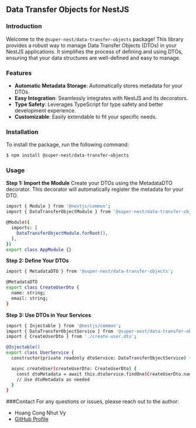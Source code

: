 ## Data Transfer Objects for NestJS

### Introduction

Welcome to the `@super-nest/data-transfer-objects` package! This library
provides a robust way to manage Data Transfer Objects (DTOs) in your NestJS
applications. It simplifies the process of defining and using DTOs, ensuring
that your data structures are well-defined and easy to manage.

### Features

-   **Automatic Metadata Storage**: Automatically stores metadata for your DTOs.
-   **Easy Integration**: Seamlessly integrates with NestJS and its decorators.
-   **Type Safety**: Leverages TypeScript for type safety and better development
    experience.
-   **Customizable**: Easily extendable to fit your specific needs.

### Installation

To install the package, run the following command:

```bash
$ npm install @super-nest/data-transfer-objects
```

### Usage

**Step 1: Import the Module** Create your DTOs using the MetadataDTO decorator.
This decorator will automatically register the metadata for your DTO.

```bash
import { Module } from '@nestjs/common';
import { DataTransferObjectModule } from '@super-nest/data-transfer-objects';

@Module({
  imports: [
    DataTransferObjectModule.forRoot(),
  ],
})
export class AppModule {}
```

**Step 2: Define Your DTOs**

```bash
import { MetadataDTO } from '@super-nest/data-transfer-objects';

@MetadataDTO
export class CreateUserDto {
  name: string;
  email: string;
}
```

**Step 3: Use DTOs in Your Services**

```bash
import { Injectable } from '@nestjs/common';
import { DataTransferObjectService } from '@super-nest/data-transfer-objects';
import { CreateUserDto } from './create-user.dto';

@Injectable()
export class UserService {
  constructor(private readonly dtoService: DataTransferObjectService) {}

  async createUser(createUserDto: CreateUserDto) {
    const dtoMetadata = await this.dtoService.findOne(CreateUserDto.name);
    // Use dtoMetadata as needed
  }
}
```

###Contact For any questions or issues, please reach out to the author:

-   Hoang Cong Nhut Vy
-   [GitHub Profile](https://github.com/vyhcn3012)
